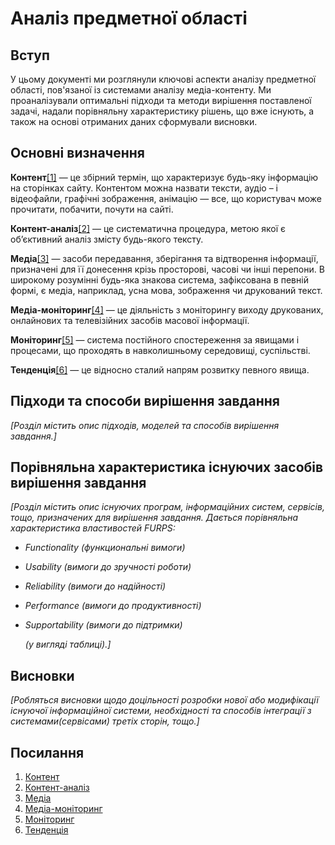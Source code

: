 # Аналіз предметної області

## Вступ

У цьому документі ми розглянули ключові аспекти аналізу предметної області, пов'язаної із системами аналізу медіа-контенту. Ми проаналізували оптимальні підходи та методи вирішення поставленої задачі, надали порівняльну характеристику рішень, що вже існують, а також на основі отриманих даних сформували висновки.

## Основні визначення

**Контент**[[1]](#content) — це збірний термін, що характеризує будь-яку інформацію на сторінках сайту. Контентом можна назвати тексти, аудіо – і відеофайли, графічні зображення, анімацію — все, що користувач може прочитати, побачити, почути на сайті.

**Контент-аналіз**[[2]](#analys) — це систематична процедура, метою якої є об’єктивний аналіз змісту будь-якого тексту.

**Медіа**[[3]](#media) — засоби передавання, зберігання та відтворення інформації, призначені для її донесення крізь просторові, часові чи інші перепони. В широкому розумінні будь-яка знакова система, зафіксована в певній формі, є медіа, наприклад, усна мова, зображення чи друкований текст.

**Медіа-моніторинг**[[4]](#mmonitoring) — це діяльність з моніторингу виходу друкованих, онлайнових та телевізійних засобів масової інформації.

**Моніторинг**[[5]](#monitoring) — система постійного спостереження за явищами і процесами, що проходять в навколишньому середовищі, суспільстві.

**Тенденція**[[6]](#trend) — це відносно сталий напрям розвитку певного явища.

## Підходи та способи вирішення завдання

_[Розділ містить опис підходів, моделей та способів вирішення завдання.]_

## Порівняльна характеристика існуючих засобів вирішення завдання

_[Розділ містить опис існуючих програм, інформаційних систем, сервісів, тощо, призначених для вирішення
завдання. Дається порівняльна характеристика властивостей FURPS:_

- _Functionality (функциональні вимоги)_
- _Usability (вимоги до зручності роботи)_
- _Reliability (вимоги до надійності)_
- _Performance (вимоги до продуктивності)_
- _Supportability (вимоги до підтримки)_

  _(у вигляді таблиці).]_

## Висновки

_[Робляться висновки щодо доцільності розробки нової або модифікації існуючої інформаційної системи, необхідності та способів інтеграції з системами(сервісами) третіх сторін, тощо.]_

## Посилання

1. <a id="content" href="https://xn--90aamhd6acpq0s.xn--j1amh/web-slovnik/content/">Контент</a>
2. <a id="analys" href="https://uk.wikibooks.org/wiki/%D0%9C%D0%B5%D1%82%D0%BE%D0%B4%D0%BE%D0%BB%D0%BE%D0%B3%D1%96%D1%8F_%D0%BC%D0%B5%D0%B4%D1%96%D0%B0-%D0%B4%D0%BE%D1%81%D0%BB%D1%96%D0%B4%D0%B6%D0%B5%D0%BD%D1%8C/%D0%9A%D0%BE%D0%BD%D1%82%D0%B5%D0%BD%D1%82-%D0%B0%D0%BD%D0%B0%D0%BB%D1%96%D0%B7">Контент-аналіз</a>
3. <a id="media" href="https://uk.wikipedia.org/wiki/%D0%9C%D0%B5%D0%B4%D1%96%D0%B0">Медіа</a>
4. <a id="mmonitoring" href="https://uk.wikipedia.org/wiki/%D0%9C%D0%B5%D0%B4%D1%96%D0%B0-%D0%BC%D0%BE%D0%BD%D1%96%D1%82%D0%BE%D1%80%D0%B8%D0%BD%D0%B3">Медіа-моніторинг</a>
5. <a id="monitoring" href="https://uk.wikipedia.org/wiki/%D0%9C%D0%BE%D0%BD%D1%96%D1%82%D0%BE%D1%80%D0%B8%D0%BD%D0%B3">Моніторинг</a>
6. <a id="trend" href="http://teg.com.ua/sho-take-trend-i-tendenciia-znachennia-i-prikladi">Тенденція</a>
